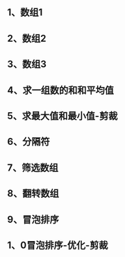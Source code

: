 ## 1、数组1
## 2、数组2
## 3、数组3
## 4、求一组数的和和平均值
## 5、求最大值和最小值-剪裁
## 6、分隔符
## 7、筛选数组
## 8、翻转数组
## 9、冒泡排序
## 1、0冒泡排序-优化-剪裁